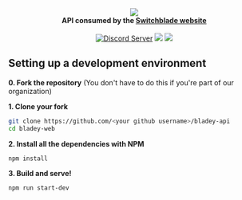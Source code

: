 <div align="center">
  <img src="https://i.imgur.com/iNV1ozh.png"><br>
  <b>API consumed by the <a href="https://switchblade.xyz/">Switchblade website</a></b><br> 
    <br>
    <a href="https://support.switchblade.xyz/"><img src="https://img.shields.io/badge/dynamic/json.svg?label=chat%20on%20Discord&colorB=7289DA&url=https%3A%2F%2Fdiscordapp.com%2Fapi%2Fservers%2F445203868624748555%2Fembed.json&query=%24.members.length&suffix=%20online" alt="Discord Server"/></a>
    <a href="https://travis-ci.org/SwitchbladeBot/bladey-api"><img src="https://travis-ci.org/SwitchbladeBot/bladey-api.svg"/></a>
    <a href="https://david-dm.org/SwitchbladeBot/bladey-api"><img src="https://david-dm.org/SwitchbladeBot/bladey-api/status.svg"/></a>
  </p>
</div>

## Setting up a development environment
**0. Fork the repository** (You don't have to do this if you're part of our organization)

**1. Clone your fork**
```bash
git clone https://github.com/<your github username>/bladey-api
cd bladey-web
```

**2. Install all the dependencies with NPM**
```bash
npm install
```

**3. Build and serve!**
```
npm run start-dev
```
